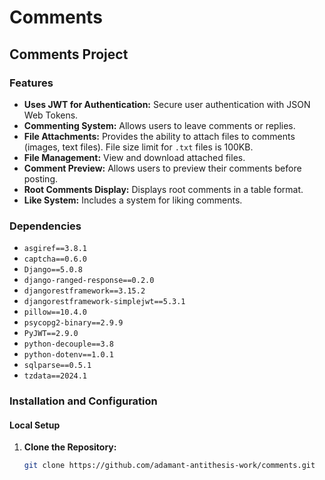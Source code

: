 # Comments

## Comments Project

### Features

- **Uses JWT for Authentication:** Secure user authentication with JSON Web Tokens.
- **Commenting System:** Allows users to leave comments or replies.
- **File Attachments:** Provides the ability to attach files to comments (images, text files). File size limit for `.txt` files is 100KB.
- **File Management:** View and download attached files.
- **Comment Preview:** Allows users to preview their comments before posting.
- **Root Comments Display:** Displays root comments in a table format.
- **Like System:** Includes a system for liking comments.

### Dependencies

- `asgiref==3.8.1`
- `captcha==0.6.0`
- `Django==5.0.8`
- `django-ranged-response==0.2.0`
- `djangorestframework==3.15.2`
- `djangorestframework-simplejwt==5.3.1`
- `pillow==10.4.0`
- `psycopg2-binary==2.9.9`
- `PyJWT==2.9.0`
- `python-decouple==3.8`
- `python-dotenv==1.0.1`
- `sqlparse==0.5.1`
- `tzdata==2024.1`

### Installation and Configuration

#### Local Setup

1. **Clone the Repository:**

   ```bash
   git clone https://github.com/adamant-antithesis-work/comments.git
